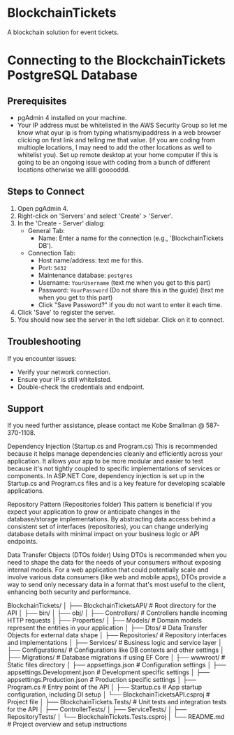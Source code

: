 ﻿# BlockchainTickets
A blockchain solution for event tickets.

# Connecting to the BlockchainTickets PostgreSQL Database

## Prerequisites
- pgAdmin 4 installed on your machine.
- Your IP address must be whitelisted in the AWS Security Group so let me know what oyur ip is from typing whatismyipaddress in a web browser clicking on first link and telling me that value. (if you are coding from multiople locations, I may need to add the other locations as well to whitelist you). Set up remote desktop at your home computer if this is going to be an ongoing issue with coding from a bunch of different locations otherwise we alllll gooooddd.

## Steps to Connect
1. Open pgAdmin 4.
2. Right-click on 'Servers' and select 'Create' > 'Server'.
3. In the 'Create - Server' dialog:
   - General Tab:
     - Name: Enter a name for the connection (e.g., 'BlockchainTickets DB').
   - Connection Tab:
     - Host name/address: text me for this. 
     - Port: `5432`
     - Maintenance database: `postgres`
     - Username: `YourUsername` (text me when you get to this part)
     - Password: `YourPassword` (Do not share this in the guide) (text me when you get to this part)
     - Click "Save Password?" if you do not want to enter it each time.
4. Click 'Save' to register the server.
5. You should now see the server in the left sidebar. Click on it to connect.

## Troubleshooting
If you encounter issues:
- Verify your network connection.
- Ensure your IP is still whitelisted.
- Double-check the credentials and endpoint.

## Support
If you need further assistance, please contact me Kobe Smallman @ 587-370-1108.

Dependency Injection (Startup.cs and Program.cs)
This is recommended because it helps manage dependencies cleanly and efficiently across your application. It allows your app to be more modular and easier to test because it's not tightly coupled to specific implementations of services or components. In ASP.NET Core, dependency injection is set up in the Startup.cs and Program.cs files and is a key feature for developing scalable applications.

Repository Pattern (Repositories folder)
This pattern is beneficial if you expect your application to grow or anticipate changes in the database/storage implementations. By abstracting data access behind a consistent set of interfaces (repositories), you can change underlying database details with minimal impact on your business logic or API endpoints.

Data Transfer Objects (DTOs folder)
Using DTOs is recommended when you need to shape the data for the needs of your consumers without exposing internal models. For a web application that could potentially scale and involve various data consumers (like web and mobile apps), DTOs provide a way to send only necessary data in a format that's most useful to the client, enhancing both security and performance.


BlockchainTickets/
│
├── BlockchainTicketsAPI/              # Root directory for the API
│   ├── bin/
│   ├── obj/
│   ├── Controllers/                   # Controllers handle incoming HTTP requests
│   ├── Properties/
│   ├── Models/                        # Domain models represent the entities in your application
│   ├── Dtos/                          # Data Transfer Objects for external data shape
│   ├── Repositories/                  # Repository interfaces and implementations
│   ├── Services/                      # Business logic and service layer
│   ├── Configurations/                # Configurations like DB contexts and other settings
│   ├── Migrations/                    # Database migrations if using EF Core
│   ├── wwwroot/                       # Static files directory
│   ├── appsettings.json               # Configuration settings
│   ├── appsettings.Development.json   # Development specific settings
│   ├── appsettings.Production.json    # Production specific settings
│   ├── Program.cs                     # Entry point of the API
│   ├── Startup.cs                     # App startup configuration, including DI setup
│   └── BlockchainTicketsAPI.csproj    # Project file
│
├── BlockchainTickets.Tests/           # Unit tests and integration tests for the API
│   ├── ControllerTests/
│   ├── ServiceTests/
│   ├── RepositoryTests/
│   └── BlockchainTickets.Tests.csproj
│
└── README.md                          # Project overview and setup instructions
